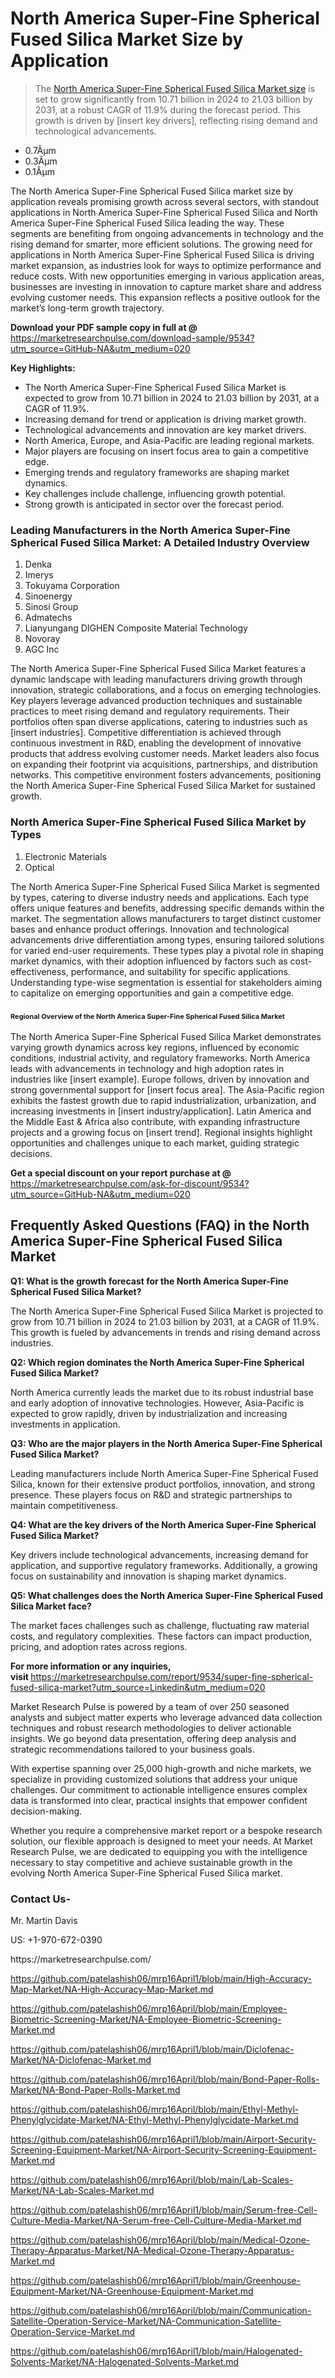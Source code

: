 <h1>North America Super-Fine Spherical Fused Silica Market&nbsp;Size by Application</h1><blockquote><p>The <a href="https://marketresearchpulse.com/download-sample/9534?utm_source=GitHub-NA&amp;utm_medium=020">North America Super-Fine Spherical Fused Silica Market size</a> is set to grow significantly from 10.71 billion in 2024 to 21.03 billion by 2031, at a robust CAGR of 11.9% during the forecast period. This growth is driven by [insert key drivers], reflecting rising demand and technological advancements.</p></blockquote><ul><li>0.7Âµm<li> 0.3Âµm<li> 0.1Âµm</li></ul><p>The North America Super-Fine Spherical Fused Silica market size by application reveals promising growth across several sectors, with standout applications in North America Super-Fine Spherical Fused Silica and North America Super-Fine Spherical Fused Silica leading the way. These segments are benefiting from ongoing advancements in technology and the rising demand for smarter, more efficient solutions. The growing need for applications in North America Super-Fine Spherical Fused Silica is driving market expansion, as industries look for ways to optimize performance and reduce costs. With new opportunities emerging in various application areas, businesses are investing in innovation to capture market share and address evolving customer needs. This expansion reflects a positive outlook for the market’s long-term growth trajectory.</p><p><strong>Download your PDF sample copy in full at @ </strong><a href="https://marketresearchpulse.com/download-sample/9534?utm_source=GitHub-NA&amp;utm_medium=020">https://marketresearchpulse.com/download-sample/9534?utm_source=GitHub-NA&amp;utm_medium=020</a></p><p><strong>Key Highlights: </strong></p><ul><li>The North America Super-Fine Spherical Fused Silica Market is expected to grow from 10.71 billion in 2024 to 21.03 billion by 2031, at a CAGR of 11.9%.</li><li>Increasing demand for trend or application is driving market growth.</li><li>Technological advancements and innovation are key market drivers.</li><li>North America, Europe, and Asia-Pacific are leading regional markets.</li><li>Major players are focusing on insert focus area to gain a competitive edge.</li><li>Emerging trends and regulatory frameworks are shaping market dynamics.</li><li>Key challenges include challenge, influencing growth potential.</li><li>Strong growth is anticipated in sector over the forecast period.</li></ul><h3>Leading Manufacturers in the North America Super-Fine Spherical Fused Silica Market: A Detailed Industry Overview</h3><ol><li>Denka</li><li>Imerys</li><li>Tokuyama Corporation</li><li>Sinoenergy</li><li>Sinosi Group</li><li>Admatechs</li><li>Lianyungang DIGHEN Composite Material Technology</li><li>Novoray</li><li>AGC Inc</li></ol><div class="flex max-w-full flex-col flex-grow"><div class="min-h-8 text-message flex w-full flex-col items-end gap-2 whitespace-normal break-words [.text-message+&amp;]:mt-5" dir="auto" data-message-author-role="assistant" data-message-id="fd8432e4-4910-450d-b182-61b7bfb0a01f" data-message-model-slug="gpt-4o"><div class="flex w-full flex-col gap-1 empty:hidden first:pt-[3px]"><div class="markdown prose w-full break-words dark:prose-invert light"><p>The North America Super-Fine Spherical Fused Silica Market features a dynamic landscape with leading manufacturers driving growth through innovation, strategic collaborations, and a focus on emerging technologies. Key players leverage advanced production techniques and sustainable practices to meet rising demand and regulatory requirements. Their portfolios often span diverse applications, catering to industries such as [insert industries]. Competitive differentiation is achieved through continuous investment in R&amp;D, enabling the development of innovative products that address evolving customer needs. Market leaders also focus on expanding their footprint via acquisitions, partnerships, and distribution networks. This competitive environment fosters advancements, positioning the North America Super-Fine Spherical Fused Silica Market for sustained growth.</p></div></div></div></div><h3>North America Super-Fine Spherical Fused Silica Market by Types</h3><ol><li>Electronic Materials<li> Optical</li></ol><div class="flex max-w-full flex-col flex-grow"><div class="min-h-8 text-message flex w-full flex-col items-end gap-2 whitespace-normal break-words [.text-message+&amp;]:mt-5" dir="auto" data-message-author-role="assistant" data-message-id="084470be-0bb7-4664-bddf-5156b4f41249" data-message-model-slug="gpt-4o-mini"><div class="flex w-full flex-col gap-1 empty:hidden first:pt-[3px]"><div class="markdown prose w-full break-words dark:prose-invert light"><p>The North America Super-Fine Spherical Fused Silica Market is segmented by types, catering to diverse industry needs and applications. Each type offers unique features and benefits, addressing specific demands within the market. The segmentation allows manufacturers to target distinct customer bases and enhance product offerings. Innovation and technological advancements drive differentiation among types, ensuring tailored solutions for varied end-user requirements. These types play a pivotal role in shaping market dynamics, with their adoption influenced by factors such as cost-effectiveness, performance, and suitability for specific applications. Understanding type-wise segmentation is essential for stakeholders aiming to capitalize on emerging opportunities and gain a competitive edge.</p></div></div></div></div><h3><span style="font-size: 11px;">Regional Overview of the North America Super-Fine Spherical Fused Silica Market</span></h3><div class="flex max-w-full flex-col flex-grow"><div class="min-h-8 text-message flex w-full flex-col items-end gap-2 whitespace-normal break-words [.text-message+&amp;]:mt-5" dir="auto" data-message-author-role="assistant" data-message-id="e9038762-ce64-4e30-91c9-9bd413514231" data-message-model-slug="gpt-4o-mini"><div class="flex w-full flex-col gap-1 empty:hidden first:pt-[3px]"><div class="markdown prose w-full break-words dark:prose-invert light"><p>The North America Super-Fine Spherical Fused Silica Market demonstrates varying growth dynamics across key regions, influenced by economic conditions, industrial activity, and regulatory frameworks. North America leads with advancements in technology and high adoption rates in industries like [insert example]. Europe follows, driven by innovation and strong governmental support for [insert focus area]. The Asia-Pacific region exhibits the fastest growth due to rapid industrialization, urbanization, and increasing investments in [insert industry/application]. Latin America and the Middle East &amp; Africa also contribute, with expanding infrastructure projects and a growing focus on [insert trend]. Regional insights highlight opportunities and challenges unique to each market, guiding strategic decisions.</p></div></div></div></div><p><strong>Get a special discount on your report purchase at @ </strong><a href="https://marketresearchpulse.com/ask-for-discount/9534?utm_source=GitHub-NA&amp;utm_medium=020">https://marketresearchpulse.com/ask-for-discount/9534?utm_source=GitHub-NA&amp;utm_medium=020</a></p><h2>Frequently Asked Questions (FAQ) in the North America Super-Fine Spherical Fused Silica Market</h2><p><strong>Q1: What is the growth forecast for the North America Super-Fine Spherical Fused Silica Market?</strong></p><p>The North America Super-Fine Spherical Fused Silica Market is projected to grow from 10.71 billion in 2024 to 21.03 billion by 2031, at a CAGR of 11.9%. This growth is fueled by advancements in trends and rising demand across industries.</p><p><strong>Q2: Which region dominates the North America Super-Fine Spherical Fused Silica Market?</strong></p><p>North America currently leads the market due to its robust industrial base and early adoption of innovative technologies. However, Asia-Pacific is expected to grow rapidly, driven by industrialization and increasing investments in application.</p><p><strong>Q3: Who are the major players in the North America Super-Fine Spherical Fused Silica Market?</strong></p><p>Leading manufacturers include North America Super-Fine Spherical Fused Silica, known for their extensive product portfolios, innovation, and strong presence. These players focus on R&amp;D and strategic partnerships to maintain competitiveness.</p><p><strong>Q4: What are the key drivers of the North America Super-Fine Spherical Fused Silica Market?</strong></p><p>Key drivers include technological advancements, increasing demand for application, and supportive regulatory frameworks. Additionally, a growing focus on sustainability and innovation is shaping market dynamics.</p><p><strong>Q5: What challenges does the North America Super-Fine Spherical Fused Silica Market face?</strong></p><p>The market faces challenges such as challenge, fluctuating raw material costs, and regulatory complexities. These factors can impact production, pricing, and adoption rates across regions.</p><p><strong>For more information or any inquiries, visit&nbsp;</strong><a href="https://marketresearchpulse.com/report/9534/super-fine-spherical-fused-silica-market?utm_source=Linkedin&utm_medium=020">https://marketresearchpulse.com/report/9534/super-fine-spherical-fused-silica-market?utm_source=Linkedin&utm_medium=020</a></p><p>Market Research Pulse is powered by a team of over 250 seasoned analysts and subject matter experts who leverage advanced data collection techniques and robust research methodologies to deliver actionable insights. We go beyond data presentation, offering deep analysis and strategic recommendations tailored to your business goals.</p><p>With expertise spanning over 25,000 high-growth and niche markets, we specialize in providing customized solutions that address your unique challenges. Our commitment to actionable intelligence ensures complex data is transformed into clear, practical insights that empower confident decision-making.</p><p>Whether you require a comprehensive market report or a bespoke research solution, our flexible approach is designed to meet your needs. At Market Research Pulse, we are dedicated to equipping you with the intelligence necessary to stay competitive and achieve sustainable growth in the evolving North America Super-Fine Spherical Fused Silica market.</p><h3><strong>Contact Us-</strong></h3><p>Mr. Martin Davis</p><p>US: +1-970-672-0390</p><p>https://marketresearchpulse.com/</p><p><a href="https://github.com/patelashish06/mrp16April1/blob/main/High-Accuracy-Map-Market/NA-High-Accuracy-Map-Market.md">https://github.com/patelashish06/mrp16April1/blob/main/High-Accuracy-Map-Market/NA-High-Accuracy-Map-Market.md</a></p><p><a href="https://github.com/patelashish06/mrp16April/blob/main/Employee-Biometric-Screening-Market/NA-Employee-Biometric-Screening-Market.md">https://github.com/patelashish06/mrp16April/blob/main/Employee-Biometric-Screening-Market/NA-Employee-Biometric-Screening-Market.md</a></p><p><a href="https://github.com/patelashish06/mrp16April1/blob/main/Diclofenac-Market/NA-Diclofenac-Market.md">https://github.com/patelashish06/mrp16April1/blob/main/Diclofenac-Market/NA-Diclofenac-Market.md</a></p><p><a href="https://github.com/patelashish06/mrp16April/blob/main/Bond-Paper-Rolls-Market/NA-Bond-Paper-Rolls-Market.md">https://github.com/patelashish06/mrp16April/blob/main/Bond-Paper-Rolls-Market/NA-Bond-Paper-Rolls-Market.md</a></p><p><a href="https://github.com/patelashish06/mrp16April/blob/main/Ethyl-Methyl-Phenylglycidate-Market/NA-Ethyl-Methyl-Phenylglycidate-Market.md">https://github.com/patelashish06/mrp16April/blob/main/Ethyl-Methyl-Phenylglycidate-Market/NA-Ethyl-Methyl-Phenylglycidate-Market.md</a></p><p><a href="https://github.com/patelashish06/mrp16April1/blob/main/Airport-Security-Screening-Equipment-Market/NA-Airport-Security-Screening-Equipment-Market.md">https://github.com/patelashish06/mrp16April1/blob/main/Airport-Security-Screening-Equipment-Market/NA-Airport-Security-Screening-Equipment-Market.md</a></p><p><a href="https://github.com/patelashish06/mrp16April/blob/main/Lab-Scales-Market/NA-Lab-Scales-Market.md">https://github.com/patelashish06/mrp16April/blob/main/Lab-Scales-Market/NA-Lab-Scales-Market.md</a></p><p><a href="https://github.com/patelashish06/mrp16April1/blob/main/Serum-free-Cell-Culture-Media-Market/NA-Serum-free-Cell-Culture-Media-Market.md">https://github.com/patelashish06/mrp16April1/blob/main/Serum-free-Cell-Culture-Media-Market/NA-Serum-free-Cell-Culture-Media-Market.md</a></p><p><a href="https://github.com/patelashish06/mrp16April/blob/main/Medical-Ozone-Therapy-Apparatus-Market/NA-Medical-Ozone-Therapy-Apparatus-Market.md">https://github.com/patelashish06/mrp16April/blob/main/Medical-Ozone-Therapy-Apparatus-Market/NA-Medical-Ozone-Therapy-Apparatus-Market.md</a></p><p><a href="https://github.com/patelashish06/mrp16April1/blob/main/Greenhouse-Equipment-Market/NA-Greenhouse-Equipment-Market.md">https://github.com/patelashish06/mrp16April1/blob/main/Greenhouse-Equipment-Market/NA-Greenhouse-Equipment-Market.md</a></p><p><a href="https://github.com/patelashish06/mrp16April/blob/main/Communication-Satellite-Operation-Service-Market/NA-Communication-Satellite-Operation-Service-Market.md">https://github.com/patelashish06/mrp16April/blob/main/Communication-Satellite-Operation-Service-Market/NA-Communication-Satellite-Operation-Service-Market.md</a></p><p><a href="https://github.com/patelashish06/mrp16April1/blob/main/Halogenated-Solvents-Market/NA-Halogenated-Solvents-Market.md">https://github.com/patelashish06/mrp16April1/blob/main/Halogenated-Solvents-Market/NA-Halogenated-Solvents-Market.md</a></p>